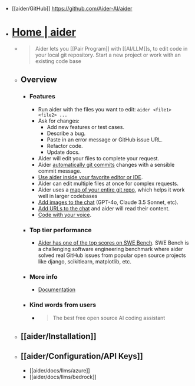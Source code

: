 - [[aider/GitHub]] https://github.com/Aider-AI/aider
- # [Home | aider](https://aider.chat/)
	- > Aider lets you [[Pair Program]] with [[AI/LLM]]s, to edit code in your local git repository. Start a new project or work with an existing code base
	- ## Overview
		- ### Features
			- Run aider with the files you want to edit: `aider <file1> <file2> ...`
			- Ask for changes:
				- Add new features or test cases.
				- Describe a bug.
				- Paste in an error message or GitHub issue URL.
				- Refactor code.
				- Update docs.
			- Aider will edit your files to complete your request.
			- Aider [automatically git commits](https://aider.chat/docs/git.html) changes with a sensible commit message.
			- [Use aider inside your favorite editor or IDE](https://aider.chat/docs/usage/watch.html).
			- Aider can edit multiple files at once for complex requests.
			- Aider uses a [map of your entire git repo](https://aider.chat/docs/repomap.html), which helps it work well in larger codebases
			- [Add images to the chat](https://aider.chat/docs/usage/images-urls.html) (GPT-4o, Claude 3.5 Sonnet, etc).
			- [Add URLs to the chat](https://aider.chat/docs/usage/images-urls.html) and aider will read their content.
			- [Code with your voice](https://aider.chat/docs/usage/voice.html).
		- ### Top tier performance
			- [Aider has one of the top scores on SWE Bench](https://aider.chat/2024/06/02/main-swe-bench.html). SWE Bench is a challenging software engineering benchmark where aider solved real GitHub issues from popular open source projects like django, scikitlearn, matplotlib, etc.
		- ### More info
			- [Documentation](https://aider.chat/)
		- ### Kind words from users
			- > The best free open source AI coding assistant
	- ## [[aider/Installation]]
	- ## [[aider/Configuration/API Keys]]
		- [[aider/docs/llms/azure]]
		- [[aider/docs/llms/bedrock]]